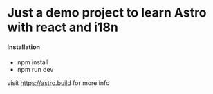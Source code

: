 # Just a demo project to learn Astro with react and i18n

#### Installation
- npm install
- npm run dev


visit https://astro.build for more info
